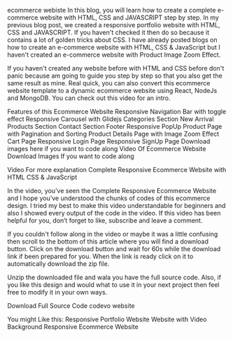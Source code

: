 ecommerce webiste
In this blog, you will learn how to create a complete e-commerce website with HTML, CSS and JAVASCRIPT step by step. In my previous blog post, we created a responsive portfolio website with HTML, CSS and JAVASCRIPT. If you haven't checked it then do so because it contains a lot of golden tricks about CSS. I have already posted blogs on how to create an e-commerce website with HTML, CSS & JavaScript but I haven't created an e-commerce website with Product Image Zoom Effect.

If you haven't created any website before with HTML and CSS before don't panic because am going to guide you step by step so that you also get the same result as mine. Real quick, you can also convert this ecommerce website template to a dynamic ecommerce website using React, NodeJs and MongoDB. You can check out this video for an intro.

Features of this Ecommerce Website
Responsive Navigation Bar with toggle effect
Responsive Carousel with Glidejs
Categories Section
New Arrival Products Section
Contact Section
Footer
Responsive PopUp
Product Page with Pagination and Sorting
Product Details Page with Image Zoom Effect
Cart Page
Responsive Login Page
Responsive SignUp Page
Download images here if you want to code along
Video Of Ecommerce Website
Download Images If you want to code along

Video For more explanation Complete Responsive Ecommerce Website with HTML CSS & JavaScript

In the video, you’ve seen the Complete Responsive Ecommerce Website and I hope you’ve understood the chunks of codes of this ecommerce design. I tried my best to make this video understandable for beginners and also I showed every output of the code in the video. If this video has been helpful for you, don’t forget to like, subscribe and leave a comment.

If you couldn't follow along in the video or maybe it was a little confusing then scroll to the bottom of this article where you will find a download button. Click on the download button and wait for 60s while the download link if been prepared for you. When the link is ready click on it to automatically download the zip file.

Unzip the downloaded file and wala you have the full source code. Also, if you like this design and would what to use it in your next project then feel free to modify it in your own ways.

Download Full Source Code codevo website

You might Like this:
Responsive Portfolio Website Website with Video Background Responsive Ecommerce Website
